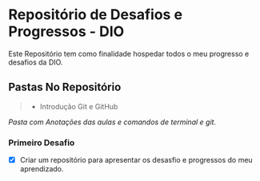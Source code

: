 # Repositório de Desafios e Progressos - DIO

Este Repositório tem como finalidade hospedar todos o meu progresso e desafios da DIO.

## Pastas No Repositório

> - Introdução Git e GitHub

_Pasta com Anotações das aulas e comandos de terminal e git._

### Primeiro Desafio

- [x] Criar um repositório para apresentar os desasfio e progressos do meu aprendizado.
